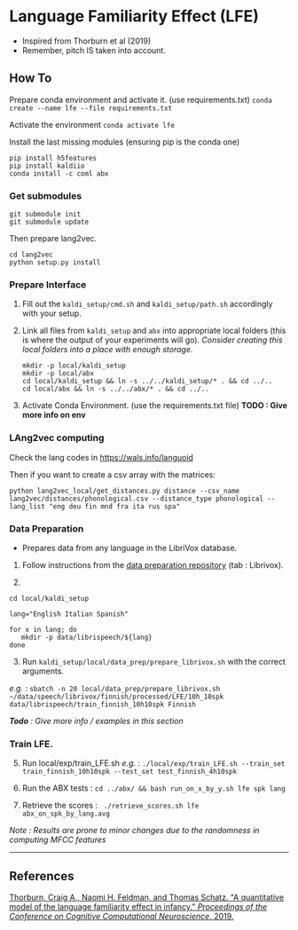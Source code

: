 # Language Familiarity Effect (LFE)

- Inspired from Thorburn et al (2019)
- Remember, pitch IS taken into account.


## How To 

Prepare conda environment and activate it. 
(use requirements.txt)
`conda create --name lfe --file requirements.txt`

Activate the environment
`conda activate lfe`

Install the last missing modules (ensuring pip is the conda one)
```
pip install h5features
pip install kaldiio
conda install -c coml abx
```

### Get submodules

```
git submodule init
git submodule update
```

Then prepare lang2vec.

```
cd lang2vec
python setup.py install
```

### Prepare Interface

1. Fill out the `kaldi_setup/cmd.sh` and `kaldi_setup/path.sh` accordingly with your setup.

2. Link all files from `kaldi_setup` and `abx` into appropriate local folders (this is where the output of your experiments will go). *Consider creating this local folders into a place with enough storage*.
   ```
   mkdir -p local/kaldi_setup
   mkdir -p local/abx
   cd local/kaldi_setup && ln -s ../../kaldi_setup/* . && cd ../..
   cd local/abx && ln -s ../../abx/* . && cd ../..
   ```

3. Activate Conda Environment.  (use the requirements.txt file)
   __TODO : Give more info on env__


### LAng2vec computing
Check the lang codes in https://wals.info/languoid

Then if you want to create a csv array with the matrices:

`python lang2vec_local/get_distances.py distance --csv_name lang2vec/distances/phonological.csv --distance_type phonological --lang_list "eng deu fin mnd fra ita rus spa"`

### Data Preparation

* Prepares data from any language in the LibriVox database. 

1. Follow instructions from the [data preparation repository](https://github.com/maureendss/data_preparation) (tab : Librivox).

2.
```
cd local/kaldi_setup

lang="English Italian Spanish"

for x in lang; do
   mkdir -p data/librispeech/${lang}
done

```
3. Run `kaldi_setup/local/data_prep/prepare_librivox.sh` with the correct arguments.
 
*e.g.* : `sbatch -n 20 local/data_prep/prepare_librivox.sh ~/data/speech/librivox/finnish/processed/LFE/10h_10spk data/librispeech/train_finnish_10h10spk Finnish`  

*__Todo__ : Give more info / examples in this section*

### Train LFE. 


5. Run local/exp/train_LFE.sh
   *e.g.* : `./local/exp/train_LFE.sh --train_set train_finnish_10h10spk --test_set test_finnish_4h10spk`

6. Run the ABX tests : `cd ../abx/ && bash run_on_x_by_y.sh lfe spk lang`

7. Retrieve the scores : ` ./retrieve_scores.sh lfe abx_on_spk_by_lang.avg`

*Note : Results are prone to minor changes due to the randomness in computing MFCC features*

--------------------

## References

[Thorburn, Craig A., Naomi H. Feldman, and Thomas Schatz. "A quantitative model of the language familiarity effect in infancy." *Proceedings of the Conference on Cognitive Computational Neuroscience*. 2019.](https://www.semanticscholar.org/paper/A-quantitative-model-of-the-language-familiarity-in-Thorburn-Feldman/120328aabaa4570ea6dc6278d537671c7b2d30c7?p2df)
